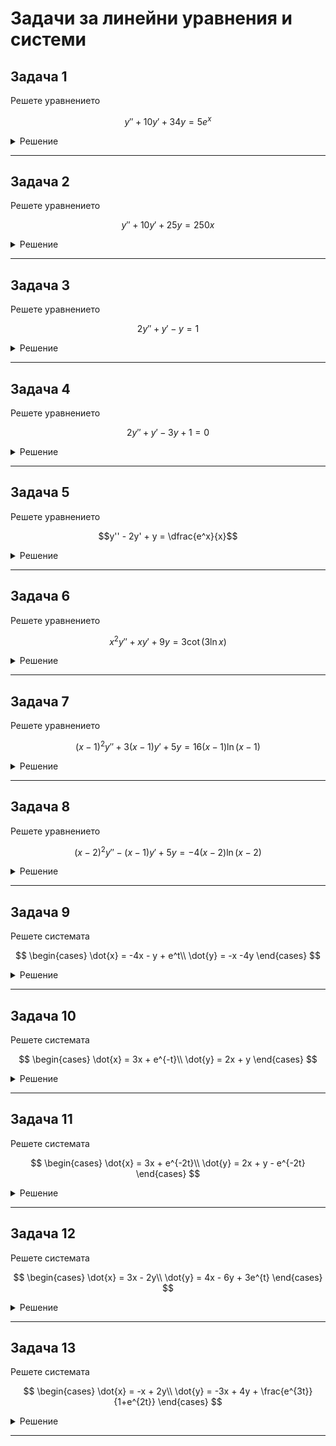# Задачи за линейни уравнения и системи

## Задача 1

Решете уравнението

$$
y'' + 10y' + 34y = 5 e^x
$$

<details>
    <summary>Решение</summary>

Нехомогенно линейно уравнение с дясна страна квазиполином.

Решението на даденото уравнение се задава:

$$y = y_0 + y_1$$

където

* $y_0$ е общото решение на хомогенното уравнение
* $y_1$ е едно частно решение на нехомогенното уравнение

**I стъпка** намираме $y_0$

На хомогенното уравнение съпоставяме характеристичния полином

$$P(\lambda) = \lambda^2 + 10\lambda + 34 = 0$$

$$\lambda_{1, 2} = -5 \pm 3i$$

$$\text{ФСР} = \left\lbrace e^{-5x}\cos{(3x)}, \space e^{-5x}\sin{(3x)} \right\rbrace$$

$$y_0 = C_1 e^{-5x}\cos{(3x)} + C_2 e^{-5x}\sin{(3x)}$$

**II стъпка** намираме $y_1$

Квазиполиномът от нехомогенната част на уравнението има вида

$$L_k(x) e^{\alpha x} = 5 e^{x}$$

където

* $\alpha = 1$ е коефициентът пред степента на експонентата
* $k = 0$ е алгебричната степен на полинома

Нека с $s$ бележим колко пъти $\alpha$ е кратен на характеристичния полином $P(\alpha)$. Така $s = 0$

Тогава частно решение на нехогенното уравнение има вида:

$$y_1 = Q_k(x) x^s e^{\alpha x} = Q_0(x) x^0 e^{1 x} = a e^{x}$$

Заместваме с $y_1$ и нейните производни във нехомогенното уравнение

$$a e^{x} + 10 a e^{x} + 34 a e^{x} = 5 e^{x}$$

$$a = \dfrac{1}{9}$$

Така

$$y_1 = \dfrac{1}{9} e^{x}$$

**III стъпка** намираме $y$

$$y = y_0 + y_1 = C_1 e^{-5x}\cos{(3x)} + C_2 e^{-5x}\sin{(3x)} + \dfrac{1}{9} e^{x}$$

</details>

---

## Задача 2

Решете уравнението

$$
y'' + 10y' + 25y = 250x
$$

<details>
    <summary>Решение</summary>

Нехомогенно линейно уравнение с дясна страна квазиполином.

Решението на даденото уравнение се задава:

$$y = y_0 + y_1$$

където

* $y_0$ е общото решение на хомогенното уравнение
* $y_1$ е едно частно решение на нехомогенното уравнение

**I стъпка** намираме $y_0$

На хомогенното уравнение съпоставяме характеристичния полином

$$P(\lambda) = \lambda^2 + 10\lambda + 25 = 0$$

$$\lambda_{1, 2} = -5$$

$$\text{ФСР} = \left\lbrace e^{-5x}, \space xe^{-5x} \right\rbrace$$

$$y_0 = C_1 e^{-5x} + C_2 x e^{-5x}$$

**II стъпка** намираме $y_1$

Квазиполиномът от нехомогенната част на уравнението има вида

$$L_k(x) e^{\alpha x} = 250x$$

където

* $\alpha = 0$ е коефициентът пред степента на експонентата
* $k = 1$ е алгебричната степен на полинома

Нека с $s$ бележим колко пъти $\alpha$ е кратен на характеристичния полином $P(\alpha)$. Така $s = 0$

Тогава частно решение на нехогенното уравнение има вида:

$$y_1 = Q_k(x) x^s e^{\alpha x} = Q_1(x) x^0 e^{0 x} = ax + b$$

Заместваме с $y_1$ и нейните производни във нехомогенното уравнение

$$10 a + 25ax + 25b = 250x$$

Получаваме системата

$$25 a = 250$$

$$10a + 25b = 0$$

Откъдето

$$a = 10, \quad b = -4$$

Така

$$y_1 = 10 x - 4$$

**III стъпка** намираме $y$

$$y = y_0 + y_1 = C_1 e^{-5x} + C_2 x e^{-5x} + 10x - 4$$

</details>

---

## Задача 3

Решете уравнението

$$
2y'' + y' - y = 1
$$

<details>
    <summary>Решение</summary>

Нехомогенно линейно уравнение с дясна страна квазиполином.

Решението на даденото уравнение се задава:

$$y = y_0 + y_1$$

където

* $y_0$ е общото решение на хомогенното уравнение
* $y_1$ е едно частно решение на нехомогенното уравнение

**I стъпка** намираме $y_0$

На хомогенното уравнение съпоставяме характеристичния полином

$$P(\lambda) = 2\lambda^2 + \lambda - 1 = 0$$

$$\lambda_{1} = -1; \quad \lambda_{2} = \frac{1}{2}$$

$$\text{ФСР} = \left\lbrace e^{-x}, \space e^{\frac{1}{2}x} \right\rbrace$$

$$y_0 = C_1 e^{-x} + C_2 e^{\frac{1}{2}x}$$

**II стъпка** намираме $y_1$

Квазиполиномът от нехомогенната част на уравнението има вида

$$L_k(x) e^{\alpha x} = 1$$

където

* $\alpha = 0$ е коефициентът пред степента на експонентата
* $k = 0$ е алгебричната степен на полинома

Нека с $s$ бележим колко пъти $\alpha$ е кратен на характеристичния полином $P(\alpha)$. Така $s = 0$

Тогава частно решение на нехогенното уравнение има вида:

$$y_1 = Q_k(x) x^s e^{\alpha x} = Q_0(x)x^0e^{0x} = a$$

Заместваме с $y_1$ и нейните производни във нехомогенното уравнение

$$- a = 1$$

$$a = -1$$

Така

$$y_1 = -1$$

**III стъпка** намираме $y$

$$y = y_0 + y_1 = C_1 e^{-x} + C_2 e^{\frac{1}{2}x} - 1$$

</details>

---

## Задача 4

Решете уравнението

$$2y'' + y' - 3y + 1 = 0$$

<details>
    <summary>Решение</summary>

$$2y'' + y' - 3y = -1$$

Нехомогенно линейно уравнение с дясна страна квазиполином.

Решението на даденото уравнение се задава:

$$y = y_0 + y_1$$

където

* $y_0$ е общото решение на хомогенното уравнение
* $y_1$ е едно частно решение на нехомогенното уравнение

**I стъпка** намираме $y_0$

На хомогенното уравнение съпоставяме характеристичния полином

$$P(\lambda) = 2\lambda^2 + \lambda - 3 = 0$$

$$\lambda_{1} = -1; \quad \lambda_{2} = \frac{3}{2}$$

$$\text{ФСР} = \left\lbrace e^{-x}, \space e^{\frac{3}{2}x} \right\rbrace$$

$$y_0 = C_1 e^{-x} + C_2 e^{\frac{3}{2}x}$$

**II стъпка** намираме $y_1$

Квазиполиномът от нехомогенната част на уравнението има вида

$$L_k(x) e^{\alpha x} = -1$$

където

* $\alpha = 0$ е коефициентът пред степента на експонентата
* $k = 0$ е алгебричната степен на полинома

Нека с $s$ бележим колко пъти $\alpha$ е кратен на характеристичния полином $P(\alpha)$. Така $s = 0$

Тогава частно решение на нехогенното уравнение има вида:

$$y_1 = Q_k(x) x^s e^{\alpha x} = Q_0(x)x^0e^{0x} = a$$

Заместваме с $y_1$ и нейните производни във нехомогенното уравнение

$$-3 a = -1$$

$$a = \dfrac{1}{3}$$

Така

$$y_1 = \dfrac{1}{3}$$

**III стъпка** намираме $y$

$$y = y_0 + y_1 = C_1 e^{-x} + C_2 e^{\frac{3}{2}x} + \dfrac{1}{3}$$

</details>

---

## Задача 5

Решете уравнението

$$y'' - 2y' + y = \dfrac{e^x}{x}$$

<details>
    <summary>Решение</summary>

Нехомогенно линейно уравнение с дясна страна произволна функция.

Решението на даденото уравнение се задава:

$$y = y_0 + y_1$$

където

* $y_0$ е общото решение на хомогенното уравнение
* $y_1$ е едно частно решение на нехомогенното уравнение

**I стъпка** намираме $y_0$

На хомогенното уравнение съпоставяме характеристичния полином

$$P(\lambda) = \lambda^2 - 2\lambda + 1 = 0$$

$$\lambda_{1, 2} = 1$$

$$\text{ФСР} = \left\lbrace e^{x}, \space xe^{x} \right\rbrace$$

$$y_0 = C_1 e^{x} + C_2 xe^{x}$$

**II стъпка** намираме $y_1$

Ще приложим метода на Лагранж, който гласи, че частно решение на нехомогенното уравнение има вида:

$$y_1 = b_1(x)e^x + b_2(x) x e^x$$

където $b_1, b_2 \in C^1(\Delta)$ са произволни диференцируеми функции, за които са изпълнени следните условия:

$$b_1' e^x + b_2' xe^x = 0$$

$$b_1' (e^x)' + b_2' (xe^x)' = \frac{f(x)}{a}$$

където $a = 1$ е коефициентът пред най-старшата производна и $f(x)$ е произволната функция от дясната страна на уравнението.

Системата има вида:

$$b_1' e^x + b_2' xe^x = 0$$

$$b_1' e^x + b_2' e^x (1 + x) = \frac{e^x}{x}$$

Делим на $e^x \ne 0$

$$b_1' + b_2' x = 0$$

$$b_1' + b_2' + b_2' x = \frac{1}{x}$$

Получаваме

$$b_1' = -1$$

$$b_2' = \dfrac{1}{x}$$

Интегрираме по $x$

$$b_1 = -x + K_1$$

$$b_2 = \ln{|x|} + K_2$$

Функциите $b_1$ и $b_2$ са произволни и съответно можем да фиксираме $K_1$ и $K_2$. Нека $K_1 = K_2 = 0$

$$b_1 = -x$$

$$b_2 = \ln{|x|}$$

С намерените функции $b_1$ и $b_2$ заместваме в $y_1$

$$y_1 = -xe^x + \ln{|x|} x e^x = xe^x (\ln{|x| - 1})$$

**III стъпка** намираме $y$

$$y = y_0 + y_1 = C_1 e^{x} + C_2 xe^{x} + xe^x (\ln{|x| - 1})$$

$$y = C_1 e^{x} + (C_2 - 1) xe^{x} + xe^x \ln{|x|}$$

$$y = C_1 e^{x} + C_2^* xe^{x} + xe^x \ln{|x|}$$

</details>

---

## Задача 6

Решете уравнението

$$x^2y'' + xy' + 9y = 3\cot{(3 \ln{x})}$$

<details>
    <summary>Решение</summary>

Уравнение на Ойлер.

Прилагаме стандартните полгания за уравнение от този тип и получаваме:

$$z'' + 9z = 3\cot{(3t)}$$

Нехомогенно линейно уравнение с дясна страна произволна функция.

Решението на даденото уравнение се задава:

$$z = z_0 + z_1$$

където

* $z_0$ е общото решение на хомогенното уравнение
* $z_1$ е едно частно решение на нехомогенното уравнение

**I стъпка** намираме $z_0$

На хомогенното уравнение съпоставяме характеристичния полином

$$P(\lambda) = \lambda^2 + 9 = 0$$

$$\lambda_{1, 2} = -3i$$

$$\text{ФСР} = \left\lbrace \cos{(3t)}, \space \sin{(3t)} \right\rbrace$$

$$z_0 = C_1 \cos{(3t)} + C_2 \sin{(3t)}$$

**II стъпка** намираме $z_1$

Ще приложим метода на Лагранж, който гласи, че частно решение на нехомогенното уравнение има вида:

$$z_1 = b_1(t)\cos{(3t)} + b_2(t) \sin{(3t)}$$

където $b_1, b_2 \in C^1(\Delta)$ са произволни диференцируеми функции, за които са изпълнени следните условия:

$$b_1' \cos{(3t)} + b_2' \sin{(3t)} = 0$$

$$b_1' (\cos{(3t)})' + b_2' (\sin{(3t)})' = \frac{f(x)}{a}$$

където $a = 1$ е коефициентът пред най-старшата производна и $f(x)$ е произволната функция от дясната страна на уравнението.

Системата има вида:

$$b_1' \cos{(3t)} + b_2' \sin{(3t)} = 0$$

$$-3b_1' \sin{(3t)} + 3b_2' \cos{(3t)} = 3\frac{\cos{(3t)}}{\sin{(3t)}}$$

След еквивалентни преобразувания на алгебричната система получаваме:

$$b_1' = -\cos{(3t)}$$

$$b_2' = \dfrac{\cos^2{(3t)}}{\sin{(3t)}}$$

Интегрираме по $t$

$$b_1 = -\dfrac{1}{3}\sin{(3t)} + K_1$$

$$b_2 = \dfrac{1}{3}\cos{(3t)} + \dfrac{1}{6}\ln{\left|\dfrac{1-\cos{(3t)}}{1+\cos{(3t)}}\right|} + K_2$$

Функциите $b_1$ и $b_2$ са произволни и съответно можем да фиксираме $K_1$ и $K_2$. Нека $K_1 = K_2 = 0$

$$b_1 = -\dfrac{1}{3}\sin{(3t)}$$

$$b_2 = \dfrac{1}{3}\cos{(3t)} + \dfrac{1}{6}\ln{\left|\dfrac{1-\cos{(3t)}}{1+\cos{(3t)}}\right|}$$

С намерените функции $b_1$ и $b_2$ заместваме в $z_1$

$$z_1 = -\dfrac{1}{3}\sin{(3t)}\cos{(3t)} + \left(\dfrac{1}{3}\cos{(3t)} + \dfrac{1}{6}\ln{\left|\dfrac{1-\cos{(3t)}}{1+\cos{(3t)}}\right|}\right) \sin{(3t)}$$

$$z_1 = \dfrac{1}{6}\ln{\left|\dfrac{1-\cos{(3t)}}{1+\cos{(3t)}}\right|}\sin{(3t)}$$

**III стъпка** намираме $z$

$$z = z_0 + z_1 = C_1 \cos{(3t)} + C_2 \sin{(3t)} + \dfrac{1}{6}\ln{\left|\dfrac{1-\cos{(3t)}}{1+\cos{(3t)}}\right|}\sin{(3t)}$$

Така решихме положеното уравнение. Остава да върнем полаганията, за да получим решението на уравнението на Ойлер.

$$y = C_1 \cos{(3\ln{x})} + C_2 \sin{(3\ln{x})} + \dfrac{1}{6}\ln{\left|\dfrac{1-\cos{(3\ln{x})}}{1+\cos{(3\ln{x})}}\right|}\sin{(3\ln{x})}$$

</details>

---

## Задача 7

Решете уравнението

$$(x-1)^2y'' + 3(x-1)y' + 5y = 16(x-1)\ln{(x-1)}$$

<details>
    <summary>Решение</summary>

Уравнение на Ойлер.

Прилагаме стандартните полгания за уравнение от този тип и получаваме:

$$z'' + 2z' + 5z = 16te^t$$

Нехомогенно линейно уравнение с дясна страна квазиполином.

Решението на даденото уравнение се задава:

$$z = z_0 + z_1$$

където

* $z_0$ е общото решение на хомогенното уравнение
* $z_1$ е едно частно решение на нехомогенното уравнение

**I стъпка** намираме $z_0$

На хомогенното уравнение съпоставяме характеристичния полином

$$P(\lambda) = \lambda^2 + 2\lambda + 5 = 0$$

$$\lambda_{1, 2} = -1 \pm 2i$$

$$\text{ФСР} = \left\lbrace e^{-t}\cos{(2t)}, \space e^{-t}\sin{(2t)} \right\rbrace$$

$$z_0 = C_1 e^{-t}\cos{(2t)} + C_2 e^{-t}\sin{(2t)}$$

**II стъпка** намираме $z_1$

Квазиполиномът от нехомогенната част на уравнението има вида

$$L_k(t) e^{\alpha x} = 16te^{t}$$

където

* $\alpha = 1$ е коефициентът пред степента на експонентата
* $k = 1$ е алгебричната степен на полинома

Нека с $s$ бележим колко пъти $\alpha$ е кратен на характеристичния полином $P(\alpha)$. Така $s = 0$

Тогава частно решение на нехогенното уравнение има вида:

$$z_1 = Q_k(t) t^s e^{\alpha t} = Q_1(t) t^0 e^{1 t} = (at + b)e^{t}$$

$$z_1 = (at + b)e^{t}$$

$$z_1' = (at + a + b)e^{t}$$

$$z_1'' = (at + 2a + b)e^{t}$$

Заместваме с $y_1$ и нейните производни във нехомогенното уравнение

$$(at + 2a + b)e^{t} + 2(at + a + b)e^{t} + 5 (at + b)e^{t} = 16te^t$$

Делим на $e^t \ne 0$

$$(at + 2a + b) + 2(at + a + b) + 5 (at + b) = 16t$$

$$8at + 4a + 8b = 16t$$

Получаваме системата

$$8 a = 16$$

$$4a + 8b = 0$$

Откъдето

$$a = 2, \quad b = -1$$

Така

$$z_1 = (2t - 1)e^t$$

**III стъпка** намираме $z$

$$z = z_0 + z_1 = C_1 e^{-t}\cos{(2t)} + C_2 e^{-t}\sin{(2t)} + (2t - 1)e^t$$

Така решихме положеното уравнение. Остава да върнем полаганията, за да получим решението на уравнението на Ойлер.

$$y = C_1 e^{-\ln{(x-1)}}\cos{(2\ln{(x-1)})} + C_2 e^{-\ln{(x-1)}}\sin{(2\ln{(x-1)})} + (2\ln{(x-1)} - 1)e^{\ln{(x-1)}}$$

</details>

---

## Задача 8

Решете уравнението

$$(x-2)^2y'' - (x-1)y' + 5y = -4(x-2)\ln{(x-2)}$$

<details>
    <summary>Решение</summary>

Уравнение на Ойлер.

Прилагаме стандартните полгания за уравнение от този тип и получаваме:

$$z'' - 2z' + 5z = -4te^t$$

Нехомогенно линейно уравнение с дясна страна квазиполином.

Решението на даденото уравнение се задава:

$$z = z_0 + z_1$$

където

* $z_0$ е общото решение на хомогенното уравнение
* $z_1$ е едно частно решение на нехомогенното уравнение

**I стъпка** намираме $z_0$

На хомогенното уравнение съпоставяме характеристичния полином

$$P(\lambda) = \lambda^2 - 2\lambda + 5 = 0$$

$$\lambda_{1, 2} = 1 \pm 2i$$

$$\text{ФСР} = \left\lbrace e^{t}\cos{(2t)}, \space e^{t}\sin{(2t)} \right\rbrace$$

$$z_0 = C_1 e^{t}\cos{(2t)} + C_2 e^{t}\sin{(2t)}$$

**II стъпка** намираме $z_1$

Квазиполиномът от нехомогенната част на уравнението има вида

$$L_k(t) e^{\alpha x} = -4te^{t}$$

където

* $\alpha = 1$ е коефициентът пред степента на експонентата
* $k = 1$ е алгебричната степен на полинома

Нека с $s$ бележим колко пъти $\alpha$ е кратен на характеристичния полином $P(\alpha)$. Така $s = 0$

Тогава частно решение на нехогенното уравнение има вида:

$$z_1 = Q_k(t) t^s e^{\alpha t} = Q_1(t) t^0 e^{1 t} = (at + b)e^{t}$$

$$z_1 = (at + b)e^{t}$$

$$z_1' = (at + a + b)e^{t}$$

$$z_1'' = (at + 2a + b)e^{t}$$

Заместваме с $y_1$ и нейните производни във нехомогенното уравнение

$$(at + 2a + b)e^{t} - 2(at + a + b)e^{t} + 5 (at + b)e^{t} = -4te^t$$

Делим на $e^t \ne 0$

$$(at + 2a + b) - 2(at + a + b) + 5 (at + b) = -4t$$

$$4at + 4b = -4t$$

Получаваме системата

$$4 a = -4$$

$$4b = 0$$

Откъдето

$$a = -1, \quad b = 0$$

Така

$$z_1 = -te^t$$

**III стъпка** намираме $z$

$$z = z_0 + z_1 = C_1 e^{t}\cos{(2t)} + C_2 e^{t}\sin{(2t)} - te^t$$

Така решихме положеното уравнение. Остава да върнем полаганията, за да получим решението на уравнението на Ойлер.

$$y = C_1 e^{\ln{(x-2)}}\cos{(2\ln{(x-2)})} + C_2 e^{\ln{(x-2)}}\sin{(2\ln{(x-2)})} - \ln{(x-2)}e^{\ln{(x-2)}}$$

</details>

---

## Задача 9

Решете системата

$$
\begin{cases}
    \dot{x} = -4x - y + e^t\\
    \dot{y} = -x -4y
\end{cases}
$$

<details>
    <summary>Решение</summary>

Линейна система с нехомогенна част квазиполином.

Решенията на дадената система се задават:

$$x = x_0 + x_1$$

$$y = y_0 + y_1$$

където

* $x_0, y_0$ са общите решения на хомогенната система
* $x_1, y_1$ са частни решения на нехомогенната система

**I стъпка** намираме $x_0, y_0$

На хомогенната система съпоставяме характеристичния полином

$$P_A(\lambda) = \lambda^2 + 8\lambda + 15 = 0$$

$$\lambda_{1} = -3, \quad \lambda_{2} = -5$$

$$\text{ФСР} = \left\lbrace e^{-3t}, \space e^{-5t} \right\rbrace$$

Така

$$x_0 = C_1 e^{-3t} + C_2 e^{-5t}$$

$$y_0 = C_3 e^{-3t} + C_4 e^{-5t}$$

Получаваме 4 константи, а 2 са достатъчни. Ще елиминираме 2 от тях като заместим с $x_0, y_0, \dot{x_0}$ в първия ред на хомогенната система.

$$\dot{x_0} = -4x_0 - y_0$$

$$-3 C_1 e^{-3t} - 5 C_2 e^{-5t} = -4(C_1 e^{-3t} + C_2 e^{-5t}) - (C_3 e^{-3t} + C_4 e^{-5t})$$

$$-3 C_1 e^{-3t} - 5 C_2 e^{-5t} = (-4 C_1 - C_3)e^{-3t} + (-4 C_2 - C_4)e^{-5t}$$

Получаваме системата

$$-3C_1 = -4 C_1 - C_3$$

$$-5C_2 = - 4 C_2 - C_4$$

Откъдето

$$C_3 = -C_1$$

$$C_4 = C_2$$

Така

$$x_0 = C_1 e^{-3t} + C_2 e^{-5t}$$

$$y_0 = -C_1 e^{-3t} + C_2 e^{-5t}$$

**II стъпка** намираме $x_1, y_1$

Квазиполиномите от нехомогенната част на системата са

$$e^t; \quad 0e^t$$

и имат вида

$$L_{k_1}(t) e^{\alpha t}; \quad L_{k_2}(t) e^{\alpha t}$$

където

* $\alpha = 1$ е коефициентът пред степента на експонентата
* $k_1 = 0$ е алгебричната степен на първия полинома
* $k_2 = 0$ е алгебричната степен на втория полинома

Нека с $s$ бележим колко пъти $\alpha$ е кратен на характеристичния полином $P(\alpha)$. Така $s = 0$

Тогава частните решения на нехогенната система има вида:

$$x_1 = Q_{k_1}(t) t^s e^{\alpha t} = Q_0(t) t^0 e^{1 t} = a e^{t}$$

$$y_1 = M_{k_2}(t) t^s e^{\alpha t} = M_0(t) t^0 e^{1 t} = b e^{t}$$

Заместваме с $x_1, y_1, \dot{x_1}, \dot{y_1}$ в нехомогенната система

$$ae^t = -4ae^t - be^t + e^t$$

$$be^t = -ae^t - 4be^t$$

Делим на $e^t \ne 0$ и получаваме алгебричната система

$$a = -4a - b + 1$$

$$b = -a - 4b$$

Решенията на тази система са

$$(a, b) = \left(\dfrac{5}{24}, -\dfrac{1}{24}\right)$$

Така

$$x_1 = \dfrac{5}{24} e^{t}$$

$$y_1 = -\dfrac{1}{24} e^{t}$$

**III стъпка** намираме $x, y$

$$x = x_0 + x_1 = C_1 e^{-3t} + C_2 e^{-5t} + \dfrac{5}{24} e^{t}$$

$$y = y_0 + y_1 = -C_1 e^{-3t} + C_2 e^{-5t} - \dfrac{1}{24} e^{t}$$

</details>

---

## Задача 10

Решете системата

$$
\begin{cases}
    \dot{x} = 3x + e^{-t}\\
    \dot{y} = 2x + y
\end{cases}
$$

<details>
    <summary>Решение</summary>

Линейна система с нехомогенна част квазиполином.

Решенията на дадената система се задават:

$$x = x_0 + x_1$$

$$y = y_0 + y_1$$

където

* $x_0, y_0$ са общите решения на хомогенната система
* $x_1, y_1$ са частни решения на нехомогенната система

**I стъпка** намираме $x_0, y_0$

На хомогенната система съпоставяме характеристичния полином

$$P_A(\lambda) = \lambda^2 - 4\lambda + 3 = 0$$

$$\lambda_{1} = 1, \quad \lambda_{2} = 3$$

$$\text{ФСР} = \left\lbrace e^{t}, \space e^{3t} \right\rbrace$$

Така

$$x_0 = C_1 e^{t} + C_2 e^{3t}$$

$$y_0 = C_3 e^{t} + C_4 e^{3t}$$

Получаваме 4 константи, а 2 са достатъчни. Ще елиминираме 2 от тях като заместим с $x_0, y_0, \dot{y_0}$ във втория ред на хомогенната система.

$$\dot{y_0} = 2x_0 + y_0$$

$$C_3 e^{t} + 3 C_4 e^{3t} = 2(C_1 e^{t} + C_2 e^{3t}) + (C_3 e^{t} + C_4 e^{3t})$$

$$C_3 e^{t} + 3 C_4 e^{3t} = (2 C_1 + C_3)e^{t} + (2 C_2 + C_4)e^{3t}$$

Получаваме системата

$$C_3 = 2 C_1 + C_3$$

$$3C_4 = 2 C_2 + C_4$$

Откъдето

$$C_1 = 0$$

$$C_4 = C_2$$

Така

$$x_0 = C_2 e^{3t}$$

$$y_0 = C_3 e^{t} + C_2 e^{3t}$$

**II стъпка** намираме $x_1, y_1$

Квазиполиномите от нехомогенната част на системата са

$$e^{-t}; \quad 0e^{-t}$$

и имат вида

$$L_{k_1}(t) e^{\alpha t}; \quad L_{k_2}(t) e^{\alpha t}$$

където

* $\alpha = -1$ е коефициентът пред степента на експонентата
* $k_1 = 0$ е алгебричната степен на първия полинома
* $k_2 = 0$ е алгебричната степен на втория полинома

Нека с $s$ бележим колко пъти $\alpha$ е кратен на характеристичния полином $P(\alpha)$. Така $s = 0$

Тогава частните решения на нехогенната система има вида:

$$x_1 = Q_{k_1}(t) t^s e^{\alpha t} = Q_0(t) t^0 e^{-1 t} = a e^{-t}$$

$$y_1 = M_{k_2}(t) t^s e^{\alpha t} = M_0(t) t^0 e^{-1 t} = b e^{-t}$$

Заместваме с $x_1, y_1, \dot{x_1}, \dot{y_1}$ в нехомогенната система

$$-ae^{-t} = 3ae^{-t} + e^{-t}$$

$$-be^{-t} = 2ae^{-t} + be^{-t}$$

Делим на $e^{-t} \ne 0$ и получаваме алгебричната система

$$-a = 3a + 1$$

$$-b = 2a + b$$

Решенията на тази система са

$$(a, b) = \left(-\dfrac{1}{4}, \dfrac{1}{4}\right)$$

Така

$$x_1 = -\dfrac{1}{4} e^{-t}$$

$$y_1 = \dfrac{1}{4} e^{-t}$$

**III стъпка** намираме $x, y$

$$x = x_0 + x_1 = C_2 e^{3t} - \dfrac{1}{4} e^{-t}$$

$$y = y_0 + y_1 = C_3 e^{t} + C_2 e^{3t} + \dfrac{1}{4} e^{-t}$$

</details>

---

## Задача 11

Решете системата

$$
\begin{cases}
    \dot{x} = 3x + e^{-2t}\\
    \dot{y} = 2x + y - e^{-2t}
\end{cases}
$$

<details>
    <summary>Решение</summary>

Линейна система с нехомогенна част квазиполином.

Решенията на дадената система се задават:

$$x = x_0 + x_1$$

$$y = y_0 + y_1$$

където

* $x_0, y_0$ са общите решения на хомогенната система
* $x_1, y_1$ са частни решения на нехомогенната система

**I стъпка** намираме $x_0, y_0$

На хомогенната система съпоставяме характеристичния полином

$$P_A(\lambda) = \lambda^2 - 4\lambda + 3 = 0$$

$$\lambda_{1} = 1, \quad \lambda_{2} = 3$$

$$\text{ФСР} = \left\lbrace e^{t}, \space e^{3t} \right\rbrace$$

Така

$$x_0 = C_1 e^{t} + C_2 e^{3t}$$

$$y_0 = C_3 e^{t} + C_4 e^{3t}$$

Получаваме 4 константи, а 2 са достатъчни. Ще елиминираме 2 от тях като заместим с $x_0, y_0, \dot{y_0}$ във втория ред на хомогенната система.

$$\dot{y_0} = 2x_0 + y_0$$

$$C_3 e^{t} + 3 C_4 e^{3t} = 2(C_1 e^{t} + C_2 e^{3t}) + (C_3 e^{t} + C_4 e^{3t})$$

$$C_3 e^{t} + 3 C_4 e^{3t} = (2 C_1 + C_3)e^{t} + (2 C_2 + C_4)e^{3t}$$

Получаваме системата

$$C_3 = 2 C_1 + C_3$$

$$3C_4 = 2 C_2 + C_4$$

Откъдето

$$C_1 = 0$$

$$C_4 = C_2$$

Така

$$x_0 = C_2 e^{3t}$$

$$y_0 = C_3 e^{t} + C_2 e^{3t}$$

**II стъпка** намираме $x_1, y_1$

Квазиполиномите от нехомогенната част на системата са

$$e^{-2t}; \quad -e^{-2t}$$

и имат вида

$$L_{k_1}(t) e^{\alpha t}; \quad L_{k_2}(t) e^{\alpha t}$$

където

* $\alpha = -2$ е коефициентът пред степента на експонентата
* $k_1 = 0$ е алгебричната степен на първия полинома
* $k_2 = 0$ е алгебричната степен на втория полинома

Нека с $s$ бележим колко пъти $\alpha$ е кратен на характеристичния полином $P(\alpha)$. Така $s = 0$

Тогава частните решения на нехогенната система има вида:

$$x_1 = Q_{k_1}(t) t^s e^{\alpha t} = Q_0(t) t^0 e^{-2 t} = a e^{-2t}$$

$$y_1 = M_{k_2}(t) t^s e^{\alpha t} = M_0(t) t^0 e^{-2 t} = b e^{-2t}$$

Заместваме с $x_1, y_1, \dot{x_1}, \dot{y_1}$ в нехомогенната система

$$-2ae^{-2t} = 3ae^{-2t} + e^{-2t}$$

$$-2be^{-2t} = 2ae^{-2t} + be^{-2t} - e^{-2t}$$

Делим на $e^{-2t} \ne 0$ и получаваме алгебричната система

$$-a = 3a + 1$$

$$-b = 2a + b - 1$$

Решенията на тази система са

$$(a, b) = \left(-\dfrac{1}{5}, \dfrac{7}{15}\right)$$

Така

$$x_1 = -\dfrac{1}{5} e^{-2t}$$

$$y_1 = \dfrac{7}{15} e^{-2t}$$

**III стъпка** намираме $x, y$

$$x = x_0 + x_1 = C_2 e^{3t} - \dfrac{1}{5} e^{-2t}$$

$$y = y_0 + y_1 = C_3 e^{t} + C_2 e^{3t} + \dfrac{7}{15} e^{-2t}$$

</details>

---

## Задача 12

Решете системата

$$
\begin{cases}
    \dot{x} = 3x - 2y\\
    \dot{y} = 4x - 6y + 3e^{t}
\end{cases}
$$

<details>
    <summary>Решение</summary>

Линейна система с нехомогенна част квазиполином.

Решенията на дадената система се задават:

$$x = x_0 + x_1$$

$$y = y_0 + y_1$$

където

* $x_0, y_0$ са общите решения на хомогенната система
* $x_1, y_1$ са частни решения на нехомогенната система

**I стъпка** намираме $x_0, y_0$

На хомогенната система съпоставяме характеристичния полином

$$P_A(\lambda) = \lambda^2 + 3\lambda - 10 = 0$$

$$\lambda_{1} = -5, \quad \lambda_{2} = 2$$

$$\text{ФСР} = \left\lbrace e^{-5t}, \space e^{2t} \right\rbrace$$

Така

$$x_0 = C_1 e^{-5t} + C_2 e^{2t}$$

$$y_0 = C_3 e^{-5t} + C_4 e^{2t}$$

Получаваме 4 константи, а 2 са достатъчни. Ще елиминираме 2 от тях като заместим с $x_0, y_0, \dot{x_0}$ в първия ред на хомогенната система.

$$\dot{x_0} = 3x_0 - 2y_0$$

$$-5C_1 e^{-5t} + 2 C_2 e^{2t} = 3(C_1 e^{-5t} + C_2 e^{2t}) - 2(C_3 e^{-5t} + C_4 e^{2t})$$

$$-5C_1 e^{-5t} + 2 C_2 e^{2t} = (3 C_1 - 2 C_3)e^{-5t} + (3 C_2 - 2 C_4)e^{2t}$$

Получаваме системата

$$-5C_1 = 3 C_1 - 2 C_3$$

$$2C_2 = 3 C_2 - 2 C_4$$

Откъдето

$$C_3 = 4 C_1$$

$$C_4 = \frac{1}{2}C_2$$

Така

$$x_0 = C_1 e^{-5t} + C_2 e^{2t}$$

$$y_0 = 4C_1 e^{-5t} + \frac{1}{2} C_2 e^{2t}$$

**II стъпка** намираме $x_1, y_1$

Квазиполиномите от нехомогенната част на системата са

$$0e^{t}; \quad 3e^{t}$$

и имат вида

$$L_{k_1}(t) e^{\alpha t}; \quad L_{k_2}(t) e^{\alpha t}$$

където

* $\alpha = 1$ е коефициентът пред степента на експонентата
* $k_1 = 0$ е алгебричната степен на първия полинома
* $k_2 = 0$ е алгебричната степен на втория полинома

Нека с $s$ бележим колко пъти $\alpha$ е кратен на характеристичния полином $P(\alpha)$. Така $s = 0$

Тогава частните решения на нехогенната система има вида:

$$x_1 = Q_{k_1}(t) t^s e^{\alpha t} = Q_0(t) t^0 e^{t} = a e^{t}$$

$$y_1 = M_{k_2}(t) t^s e^{\alpha t} = M_0(t) t^0 e^{t} = b e^{t}$$

Заместваме с $x_1, y_1, \dot{x_1}, \dot{y_1}$ в нехомогенната система

$$ae^{t} = 3ae^{t} - 2be^{t}$$

$$be^{t} = 4ae^{t} - 6be^{t} + 3e^{t}$$

Делим на $e^{t} \ne 0$ и получаваме алгебричната система

$$a = 3a - 2b$$

$$b = 4a - 6b + 3$$

Решенията на тази система са

$$(a, b) = \left(1, 1\right)$$

Така

$$x_1 = e^{t}$$

$$y_1 = e^{t}$$

**III стъпка** намираме $x, y$

$$x = x_0 + x_1 = C_1 e^{-5t} + C_2 e^{2t} + e^{t}$$

$$y = y_0 + y_1 = 4C_1 e^{-5t} + \frac{1}{2} C_2 e^{2t} + e^{t}$$

</details>

---

## Задача 13

Решете системата

$$
\begin{cases}
    \dot{x} = -x + 2y\\
    \dot{y} = -3x + 4y + \frac{e^{3t}}{1+e^{2t}}
\end{cases}
$$

<details>
    <summary>Решение</summary>

Линейна система с нехомогенна част произволна функция.

Решенията на дадената система се задават:

$$x = x_0 + x_1$$

$$y = y_0 + y_1$$

където

* $x_0, y_0$ са общите решения на хомогенната система
* $x_1, y_1$ са частни решения на нехомогенната система

**I стъпка** намираме $x_0, y_0$

На хомогенната система съпоставяме характеристичния полином

$$P_A(\lambda) = \lambda^2 - 3\lambda + 2 = 0$$

$$\lambda_{1} = 1, \quad \lambda_{2} = 2$$

$$\text{ФСР} = \left\lbrace e^{t}, \space e^{2t} \right\rbrace$$

Така

$$x_0 = C_1 e^{t} + C_2 e^{2t}$$

$$y_0 = C_3 e^{t} + C_4 e^{2t}$$

Получаваме 4 константи, а 2 са достатъчни. Ще елиминираме 2 от тях като заместим с $x_0, y_0, \dot{x_0}$ в първия ред на хомогенната система.

$$\dot{x_0} = -x_0 + 2y_0$$

$$C_1 e^{t} + 2 C_2 e^{2t} = -(C_1 e^{t} + C_2 e^{2t}) + 2(C_3 e^{t} + C_4 e^{2t})$$

$$C_1 e^{t} + 2 C_2 e^{2t} = (- C_1 + 2 C_3)e^{t} + (- C_2 + 2 C_4)e^{2t}$$

Получаваме системата

$$C_1 = - C_1 + 2 C_3$$

$$2C_2 = - C_2 + 2 C_4$$

Откъдето

$$C_3 = C_1$$

$$C_4 = \frac{3}{2}C_2$$

Така

$$x_0 = C_1 e^{t} + C_2 e^{2t}$$

$$y_0 = C_1 e^{t} + C_2 \frac{3}{2} e^{2t}$$

**II стъпка** намираме $x_1, y_1$

Ще приложим метода на Лагранж, който гласи, че частни решения на нехомогенната система имат вида:

$$x_1 = b_1(t)e^{t} + b_2(t) e^{2t}$$

$$y_1 = b_1(t)e^{t} + b_2(t) \frac{3}{2} e^{2t}$$

където $b_1, b_2 \in C^1(\Delta)$ са произволни диференцируеми функции, за които са изпълнени следните условия:

$$b_1' e^{t} + b_2' e^{2t} = f_1(t)$$

$$b_1' e^{t} + b_2' \frac{3}{2} e^{2t} = f_2(t)$$

където и $f_1(t)$ и $f_2(t)$ са произволните функции от съответно пъривя и втория ред на нехомогенната система.

Системата има вида:

$$b_1' e^{t} + b_2' e^{2t} = 0$$

$$b_1' e^{t} + b_2' \frac{3}{2} e^{2t} = \frac{e^{3t}}{1+e^{2t}}$$

Делим на $e^{t} \ne 0$

$$b_1' + b_2' e^{t} = 0$$

$$b_1' + b_2' \frac{3}{2} e^{t} = \frac{e^{2t}}{1+e^{2t}}$$

Получаваме

$$b_1' = -\dfrac{2e^{2t}}{1+e^{2t}}$$

$$b_2' = \dfrac{2e^{t}}{1+e^{2t}}$$

Интегрираме по $t$

$$b_1 = -\ln{|1+e^{2t}|} + K_1$$

$$b_2 = 2\arctan{e^{t}} + K_2$$

Функциите $b_1$ и $b_2$ са произволни и съответно можем да фиксираме $K_1$ и $K_2$. Нека $K_1 = K_2 = 0$

$$b_1 = -\ln{|1+e^{2t}|}$$

$$b_2 = 2\arctan{e^{t}}$$

С намерените функции $b_1$ и $b_2$ заместваме в $x_1$ и $y_1$

$$x_1 = -\ln{|1+e^{2t}|} e^{t} + 2\arctan{e^{t}} e^{2t}$$

$$y_1 = -\ln{|1+e^{2t}|} e^{t} + 3\arctan{e^{t}} e^{2t}$$

**III стъпка** намираме $x, y$

$$x = x_0 + x_1 = C_1 e^{t} + C_2 e^{2t} -\ln{|1+e^{2t}|} e^{t} + 2\arctan{e^{t}} e^{2t}$$

$$y = y_0 + y_1 = C_1 e^{t} + C_2 \frac{3}{2} e^{2t} -\ln{|1+e^{2t}|} e^{t} + 3\arctan{e^{t}} e^{2t}$$

</details>

---
